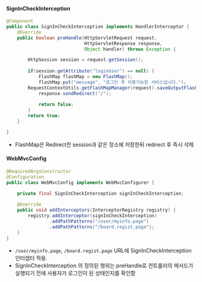 #### SignInCheckInterception
```java
@Component  
public class SignInCheckInterception implements HandlerInterceptor {  
    @Override  
    public boolean preHandle(HttpServletRequest request,  
                             HttpServletResponse response,  
                             Object handler) throws Exception {  

		HttpSession session = request.getSession();  
  
        if(session.getAttribute("loginUser") == null) {
            FlashMap flashMap = new FlashMap();
            flashMap.put("message", "로그인 후 이용가능한 서비스입니다.");  
        RequestContextUtils.getFlashMapManager(request).saveOutputFlashMap(flashMap, request, response);
            response.sendRedirect("/");  
  
            return false;  
        }  
        return true;  
    }  

}
```
- FlashMap은 Redirect전 session과 같은 장소에 저장한뒤 redirect 후 즉시 삭제  

#### WebMvcConfig
```java
@RequiredArgsConstructor  
@Configuration  
public class WebMvcConfig implements WebMvcConfigurer {  

    private final SignInCheckInterception signInCheckInterception;  
  
    @Override  
    public void addInterceptors(InterceptorRegistry registry) {  
        registry.addInterceptor(signInCheckInterception)
                .addPathPatterns("/user/myinfo.page")  
                .addPathPatterns("/board.regist.page");  
    }  
}
```
- `/user/myinfo.page`, `/board.regist.page` URL에 SignInCheckInterception 인터셉터 적용.
- SignInCheckInterception 의 정의된 행위는 preHandle로 컨트롤러의 메서드가 실행되기 전에 사용자가 로그인이 된 상태인지를 확인함